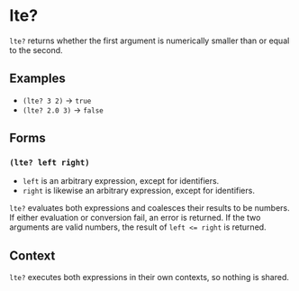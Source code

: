 # lte?

`lte?` returns whether the first argument is numerically smaller than or equal to
the second.

## Examples

* `(lte? 3 2)` -> `true`
* `(lte? 2.0 3)` -> `false`

## Forms

### `(lte? left right)`

* `left` is an arbitrary expression, except for identifiers.
* `right` is likewise an arbitrary expression, except for identifiers.

`lte?` evaluates both expressions and coalesces their results to be numbers. If
either evaluation or conversion fail, an error is returned. If the two arguments
are valid numbers, the result of `left <= right` is returned.

## Context

`lte?` executes both expressions in their own contexts, so nothing is shared.
